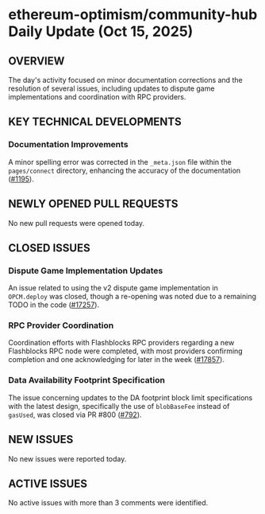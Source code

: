 # ethereum-optimism/community-hub Daily Update (Oct 15, 2025)
## OVERVIEW 
The day's activity focused on minor documentation corrections and the resolution of several issues, including updates to dispute game implementations and coordination with RPC providers.

## KEY TECHNICAL DEVELOPMENTS

### Documentation Improvements
A minor spelling error was corrected in the `_meta.json` file within the `pages/connect` directory, enhancing the accuracy of the documentation ([#1195](https://github.com/ethereum-optimism/community-hub/pull/1195)).

## NEWLY OPENED PULL REQUESTS
No new pull requests were opened today.

## CLOSED ISSUES

### Dispute Game Implementation Updates
An issue related to using the v2 dispute game implementation in `OPCM.deploy` was closed, though a re-opening was noted due to a remaining TODO in the code ([#17257](https://github.com/ethereum-optimism/community-hub/issues/17257)).

### RPC Provider Coordination
Coordination efforts with Flashblocks RPC providers regarding a new Flashblocks RPC node were completed, with most providers confirming completion and one acknowledging for later in the week ([#17857](https://github.com/ethereum-optimism/community-hub/issues/17857)).

### Data Availability Footprint Specification
The issue concerning updates to the DA footprint block limit specifications with the latest design, specifically the use of `blobBaseFee` instead of `gasUsed`, was closed via PR #800 ([#792](https://github.com/ethereum-optimism/community-hub/issues/792)).

## NEW ISSUES
No new issues were reported today.

## ACTIVE ISSUES
No active issues with more than 3 comments were identified.
